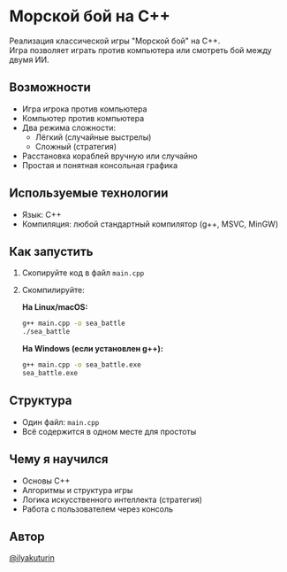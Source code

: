 # Морской бой на C++

Реализация классической игры "Морской бой" на C++.  
Игра позволяет играть против компьютера или смотреть бой между двумя ИИ.

## Возможности

- Игра игрока против компьютера
- Компьютер против компьютера
- Два режима сложности:
  - Лёгкий (случайные выстрелы)
  - Сложный (стратегия)
- Расстановка кораблей вручную или случайно
- Простая и понятная консольная графика

##  Используемые технологии

- Язык: C++
- Компиляция: любой стандартный компилятор (g++, MSVC, MinGW)

##  Как запустить

1. Скопируйте код в файл `main.cpp`
2. Скомпилируйте:

    **На Linux/macOS:**
    ```bash
    g++ main.cpp -o sea_battle
    ./sea_battle
    ```

    **На Windows (если установлен g++):**
    ```cmd
    g++ main.cpp -o sea_battle.exe
    sea_battle.exe
    ```

## Структура

- Один файл: `main.cpp`
- Всё содержится в одном месте для простоты

## Чему я научился

- Основы C++
- Алгоритмы и структура игры
- Логика искусственного интеллекта (стратегия)
- Работа с пользователем через консоль

## Автор

[@ilyakuturin](https://t.me/ilyakuturin)
